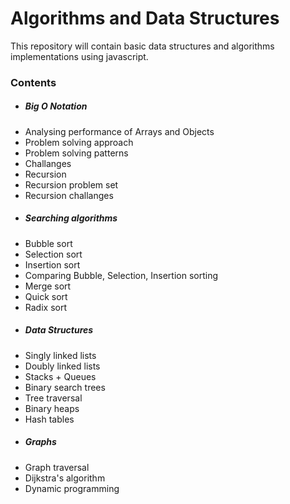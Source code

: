 <h1>Algorithms and Data Structures</h1>

<p>This repository will contain basic data structures and algorithms implementations using javascript.</p>

<h3>Contents</h3>
<ul>
  <li><h5>Big O Notation</h5></li>
  <li>Analysing performance of Arrays and Objects</li>
  <li>Problem solving approach</li>
  <li>Problem solving patterns</li>
  <li>Challanges</li>
  <li>Recursion</li>
  <li>Recursion problem set</li>
  <li>Recursion challanges</li>
  <li><h5>Searching algorithms</h5></li>
  <li>Bubble sort</li>
  <li>Selection sort</li>
  <li>Insertion sort</li>
  <li>Comparing Bubble, Selection, Insertion sorting</li>
  <li>Merge sort</li>
  <li>Quick sort</li>
  <li>Radix sort</li>
  <li><h5>Data Structures</h5></li>
  <li>Singly linked lists</li>
  <li>Doubly linked lists</li>
  <li>Stacks + Queues</li>
  <li>Binary search trees</li>
  <li>Tree traversal</li>
  <li>Binary heaps</li>
  <li>Hash tables</li>
  <li><h5>Graphs</h5></li>
  <li>Graph traversal</li>
  <li>Dijkstra's algorithm</li>
  <li>Dynamic programming</li>
</ul>
